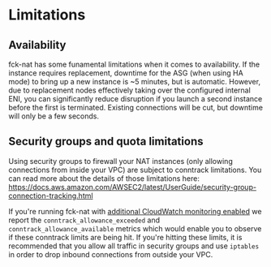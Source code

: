 # Limitations

## Availability

fck-nat has some funamental limitations when it comes to availability. If the instance requires replacement, downtime
for the ASG (when using HA mode) to bring up a new instance is ~5 minutes, but is automatic. However, due to
replacement nodes effectively taking over the configured internal ENI, you can significantly reduce disruption if you
launch a second instance before the first is terminated. Existing connections will be cut, but downtime will only be
a few seconds.

## Security groups and quota limitations

Using security groups to firewall your NAT instances (only allowing connections from inside your VPC) are subject to
conntrack limitations. You can read more about the details of those limitations here:
https://docs.aws.amazon.com/AWSEC2/latest/UserGuide/security-group-connection-tracking.html

If you're running fck-nat with [additional CloudWatch monitoring enabled](features.md#metrics) we report the
`conntrack_allowance_exceeded` and `conntrack_allowance_available` metrics which would enable you to observe if these
conntrack limits are being hit. If you're hitting these limits, it is recommended that you allow all traffic in
security groups and use `iptables` in order to drop inbound connections from outside your VPC.

